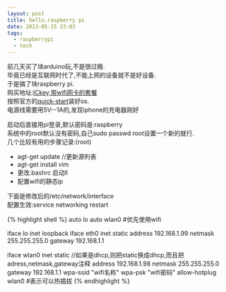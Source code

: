 ```yaml
---
layout: post
title: hello,raspberry pi
date: 2013-05-15 23:03
tags:
  - raspberrypi
  - tech
---
```


前几天买了块arduino玩,不是很过瘾.  
毕竟已经是互联网时代了,不能上网的设备就不是好设备.  
于是搞了块raspberry pi.  
购买地址:[ICkey,带wifi网卡的套餐](http://www.ickey.cn/)  
按照官方的[quick-start](http://www.raspberrypi.org/quick-start-guide)装好os.  
电源线需要用5V--1A的,发现iphone的充电器刚好  

启动后直接用pi登录,默认密码是:raspberry  
系统中的root默认没有密码,自己sudo passwd root设置一个新的就行.  
几个比较有用的步骤记录:(root)  

- agt-get update //更新源列表
- agt-get install vim
- 更改.bashrc 启动ll
- 配置wifi的静态ip  

下面是修改后的/etc/network/interface  
配置生效:service networking restart  

{% highlight shell %}
auto lo
auto wlan0 #优先使用wifi

iface lo inet loopback
iface eth0 inet static
        address 192.168.1.99
        netmask 255.255.255.0
        gateway 192.168.1.1

iface wlan0 inet static
//如果是dhcp,则把static换成dhcp,而且把adress,netmask,gateway注释
        address 192.168.1.98
        netmask 255.255.255.0
        gateway 192.168.1.1
        wpa-ssid &quot;wifi名称&quot;
        wpa-psk &quot;wifi密码&quot;
allow-hotplug wlan0 #表示可以热插拔
{% endhighlight %}